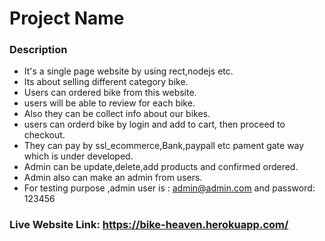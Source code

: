 # Project Name

### Description
* It's a single page website by using rect,nodejs etc.
* Its about selling different category bike.
* Users can ordered bike from this website.
* users will be able to review for each bike.
* Also they can be collect info about our bikes.
* users can orderd bike by login and add to cart, then proceed to checkout.
* They can pay by ssl_ecommerce,Bank,paypall etc pament gate way which is under developed.
* Admin can be update,delete,add products and confirmed ordered.
* Admin also can make an admin from users.
* For testing purpose ,admin user is : admin@admin.com and password: 123456

### Live Website Link: https://bike-heaven.herokuapp.com/
